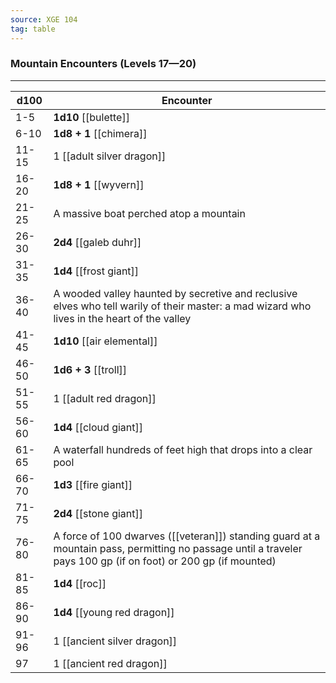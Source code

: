 ```yaml
---
source: XGE 104
tag: table
---
```


### Mountain Encounters (Levels 17—20)
---
|d100|Encounter|
|----|------------|
|1-5|**1d10** [[bulette]]|
|6-10|**1d8 + 1** [[chimera]]|
|11-15|1 [[adult silver dragon]]|
|16-20|**1d8 + 1** [[wyvern]]|
|21-25|A massive boat perched atop a mountain|
|26-30|**2d4** [[galeb duhr]]|
|31-35|**1d4** [[frost giant]]|
|36-40|A wooded valley haunted by secretive and reclusive elves who tell warily of their master: a mad wizard who lives in the heart of the valley|
|41-45|**1d10** [[air elemental]]|
|46-50|**1d6 + 3** [[troll]]|
|51-55|1 [[adult red dragon]]|
|56-60|**1d4** [[cloud giant]]|
|61-65|A waterfall hundreds of feet high that drops into a clear pool|
|66-70|**1d3** [[fire giant]]|
|71-75|**2d4** [[stone giant]]|
|76-80|A force of 100 dwarves ([[veteran]]) standing guard at a mountain pass, permitting no passage until a traveler pays 100 gp (if on foot) or 200 gp (if mounted)|
|81-85|**1d4** [[roc]]|
|86-90|**1d4** [[young red dragon]]|
|91-96|1 [[ancient silver dragon]]|
|97|1 [[ancient red dragon]]|
